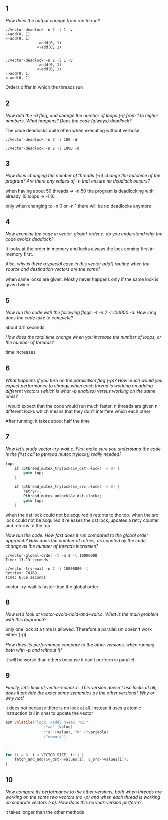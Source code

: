 ## 1

_How does the output change from run to run?_

~~~
./vector-deadlock -n 2 -l 1 -v
->add(0, 1)
<-add(0, 1)
              ->add(0, 1)
              <-add(0, 1)


./vector-deadlock -n 2 -l 1 -v
              ->add(0, 1)
              <-add(0, 1)
->add(0, 1)
<-add(0, 1)

~~~
Orders differ in which the threads run


## 2

_Now add the -d flag, and change the number of loops (-l) from 1 to higher numbers. What happens? Does the code (always) deadlock?_

The code deadlocks quite often when executing without verbose

~~~
./vector-deadlock -n 2 -l 100 -d

./vector-deadlock -n 2 -l 1000 -d
~~~

## 3

_How does changing the number of threads (-n) change the outcome of the program? Are there any values of -n that ensure no deadlock occurs?_

when having about 50 threads => -n 50
the program is deadlocking with already 10 loops => -l 10

only when changing to -n 0 or -n 1 there will be no deadlocks anymore

## 4

_Now examine the code in vector-global-order.c. do you understand why the code avoids deadlock?_

It looks at the order in memory and locks always the lock coming first in memory first.

_Also, why is there a special case in this vector add() routine when the source and destination vectors are the same?_

when same locks are given. Mostly never happens only if the same lock is given twice

## 5

_Now run the code with the following flags: -t -n 2 -l 100000 -d. How long does the code take to complete?_ 

about 0.11 seconds

_How does the total time change when you increase the number of loops, or the number of threads?_

time increases

## 6

_What happens if you turn on the parallelism flag (-p)? How much would you expect performance to change when each thread is working on adding different vectors (which is what -p enables) versus working on the same ones?_

I would expect that the code would run much faster. n threads are given n different locks which means that they don't interfere which each other

After running: it takes about half the time

## 7

_Now let’s study vector-try-wait.c. First make sure you understand the code. Is the first call to pthread mutex trylock() really needed?_

~~~c
top:
    if (pthread_mutex_trylock(&v_dst->lock) != 0) {
        goto top;
    }

    if (pthread_mutex_trylock(&v_src->lock) != 0) {
        retry++;
        Pthread_mutex_unlock(&v_dst->lock);
        goto top;
    }

~~~

when the dst lock could not be acquired it returns to the top.
when the src lock could not be acquired it releases the dst lock,
updates a retry counter and returns to the top

_Now run the code. How fast does it run compared to the global order approach? How does the number of retries, as counted by the code, change as the number of threads increases?_

~~~
./vector-global-order -t -n 2 -l 10000000
Time: 13.13 seconds

./vector-try-wait -n 2 -l 10000000 -t
Retries: 78169
Time: 6.66 seconds
~~~


vector-try-wait is faster than the global order

## 8

_Now let’s look at vector-avoid-hold-and-wait.c. What is the main problem with this approach?_ 

only one lock at a time is allowed. Therefore a parallelism doesn't work either (-p)

_How does its performance compare to the other versions, when running both with -p and without it?_

it will be worse than others because it can't perform in parallel

## 9

_Finally, let’s look at vector-nolock.c. This version doesn’t use locks at all; does it provide the exact same semantics as the other versions? Why or why not?_

it does not because there is no lock at all. Instead it uses a atomic instruction (all in one) to update the vector

~~~c
asm volatile("lock; xaddl %%eax, %2;"
                 :"=a" (value)
                 :"a" (value), "m" (*variable)
                 :"memory");

...

for (i = 0; i < VECTOR_SIZE; i++) {
    fetch_and_add(&v_dst->values[i], v_src->values[i]);
}
~~~

## 10

_Now compare its performance to the other versions, both when threads are working on the same two vectors (no -p) and when each thread is working on separate vectors (-p). How does this no-lock version perform?_

it takes longer than the other methods
